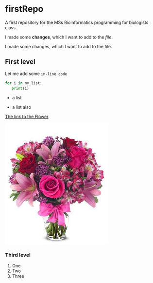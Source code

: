 # firstRepo


A first repository for the MSs Bioinformatics programming for biologists class.

I made some **changes**, which I want to add to the *file*. 

I made some changes, which I want to add to the file. 


## First level

Let me add some `in-line code`

```python
for i in my_list:
   print(i)
```

- a list
* a list also


[The link to the Flower](https://fyf.tac-cdn.net/images/products/small/BF116-11KM.jpg?auto=webp&quality=75)


![Nice Flower](images/nice_flower.jpg)
### Third level



1. One 
3. Two
2. Three
